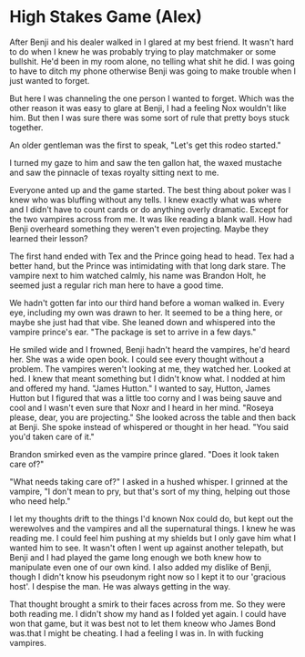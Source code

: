 # High Stakes Game (Alex)

After Benji and his dealer walked in I glared at my best friend. It wasn't hard
to do when I knew he was probably trying to play matchmaker or some bullshit.
He'd been in my room alone, no telling what shit he did. I was going to have to
ditch my phone otherwise Benji was going to make trouble when I just wanted to
forget.

But here I was channeling the one person I wanted to forget. Which was the other
reason it was easy to glare at Benji, I had a feeling Nox wouldn't like him. But then
I was sure there was some sort of rule that pretty boys stuck together.

An older gentleman was the first to speak, "Let's get this rodeo started."

I turned my gaze to him and saw the ten gallon hat, the waxed mustache and saw
the pinnacle of texas royalty sitting next to me.

Everyone anted up and the game started. The best thing about  poker was I knew
who was bluffing without any tells. I knew exactly what was where and I didn't
have to count cards or do anything overly dramatic. Except for the two vampires
across from me. It was like reading a blank wall. How had Benji overheard
something they weren't even projecting. Maybe they learned their lesson?

The first hand ended with Tex and the Prince going head to head. Tex had a
better hand, but the Prince was intimidating with that long dark stare. The
vampire next to him watched calmly, his name was Brandon Holt, he seemed just a
regular rich man here to have a good time.

We hadn't gotten far into our third hand before a woman walked in. Every eye,
including my own was drawn to her. It seemed to be a thing here, or maybe she
just had that vibe. She leaned down and whispered into the vampire prince's ear.
"The package is set to arrive in a few days."

He smiled wide and I frowned, Benji hadn't heard the vampires, he'd heard her.
She was a wide open book. I could see every thought without a problem. The
vampires weren't looking at me, they watched her. Looked at hed. I knew that meant something
but I didn't know what. I nodded at him and offered my hand. "James Hutton." I
wanted to say, Hutton, James Hutton but I figured that was a little too corny
and I was being sauve and cool and I wasn't even sure that Noxr and I heard in
her mind. "Roseya please, dear, you are projecting." She looked across the table
and then back at Benji. She spoke instead of whispered or thought in her head.
"You said you'd taken care of it."

Brandon smirked even as the vampire prince glared. "Does it look taken care of?"

"What needs taking care of?" I asked in a hushed whisper. I grinned at the
vampire, "I don't mean to pry, but that's sort of my thing, helping out those
who need help."

I let my thoughts drift to the things I'd known Nox could do, but kept out the
werewolves and the vampires and all the supernatural things. I knew he was
reading me. I could feel him pushing at my shields but I only gave him what I
wanted him to see. It wasn't often I went up against another telepath, but Benji
and I had played the game long enough we both knew how to manipulate even one of
our own kind. I also added my dislike of Benji, though I didn't know his
pseudonym right now so I kept it to our 'gracious host'. I despise the man. He
was always getting in the way.

That thought brought a smirk to their faces across from me. So they were both
reading me. I didn't show my hand as I folded yet again. I could have won that
game, but it was best not to let them kneow who James
Bond was.that I might be cheating. I had a
feeling I was in. In with fucking vampires.

<!--stackedit_data:
eyJoaXN0b3J5IjpbMjAxMTAxMzE1LC05Nzk5NDg4NDNdfQ==
-->